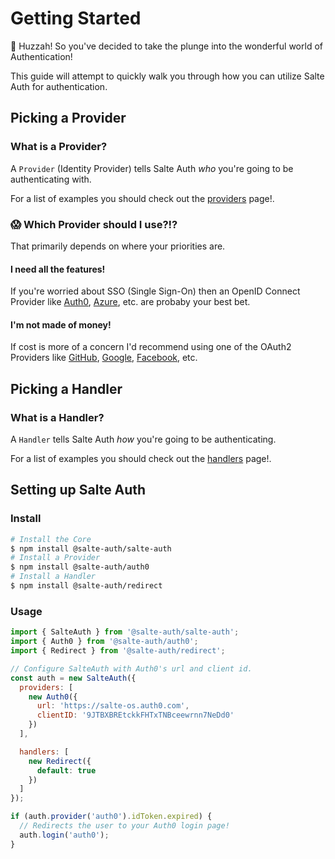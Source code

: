 # Getting Started

🎉 Huzzah! So you've decided to take the plunge into the wonderful world of Authentication!

This guide will attempt to quickly walk you through how you can utilize Salte Auth for authentication.

## Picking a Provider

### What is a Provider?

A `Provider` (Identity Provider) tells Salte Auth _who_ you're going to be authenticating with.

For a list of examples you should check out the [providers](usage/providers.md) page!.

### 😱 Which Provider should I use?!?

That primarily depends on where your priorities are.

#### I need all the features!

If you're worried about SSO (Single Sign-On) then an OpenID Connect Provider like [Auth0](https://github.com/salte-auth/auth0), [Azure](https://github.com/salte-auth/azure), etc. are probaby your best bet.

#### I'm not made of money!

If cost is more of a concern I'd recommend using one of the OAuth2 Providers like [GitHub](https://github.com/salte-auth/github), [Google](https://github.com/salte-auth/google), [Facebook](https://github.com/salte-auth/facebook), etc.

## Picking a Handler

### What is a Handler?

A `Handler` tells Salte Auth _how_ you're going to be authenticating.

For a list of examples you should check out the [handlers](usage/handlers.md) page!.

## Setting up Salte Auth

### Install

```sh
# Install the Core
$ npm install @salte-auth/salte-auth
# Install a Provider
$ npm install @salte-auth/auth0
# Install a Handler
$ npm install @salte-auth/redirect
```

### Usage

```js
import { SalteAuth } from '@salte-auth/salte-auth';
import { Auth0 } from '@salte-auth/auth0';
import { Redirect } from '@salte-auth/redirect';

// Configure SalteAuth with Auth0's url and client id.
const auth = new SalteAuth({
  providers: [
    new Auth0({
      url: 'https://salte-os.auth0.com',
      clientID: '9JTBXBREtckkFHTxTNBceewrnn7NeDd0'
    })
  ],

  handlers: [
    new Redirect({
      default: true
    })
  ]
});

if (auth.provider('auth0').idToken.expired) {
  // Redirects the user to your Auth0 login page!
  auth.login('auth0');
}
```
